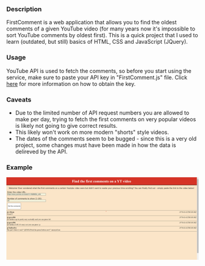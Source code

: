 ### Description

FirstComment is a web application that allows you to find the oldest comments of a given YouTube video (for many years now it's impossible to sort YouTube comments by oldest first).
This is a quick project that I used to learn (outdated, but still) basics of HTML, CSS and JavaScript (JQuery).

### Usage 
YouTube API is used to fetch the comments, so before you start using the service, make sure to paste your API key in "FirstComment.js" file. 
Click [here](https://developers.google.com/youtube/v3/getting-started) for more information on how to obtain the key.

### Caveats
- Due to the limited number of API request numbers you are allowed to make per day, trying to fetch the first comments on very popular videos is likely not going to give correct results.
- This likely won't work on more modern "shorts" style videos.
- The dates of the comments seem to be bugged - since this is a very old project, some changes must have been made in how the data is delireved by the API.

### Example

<div style="text-align: center;">
    <img src="exampleUsage.png" alt="An example" width="700"/>
</div>
